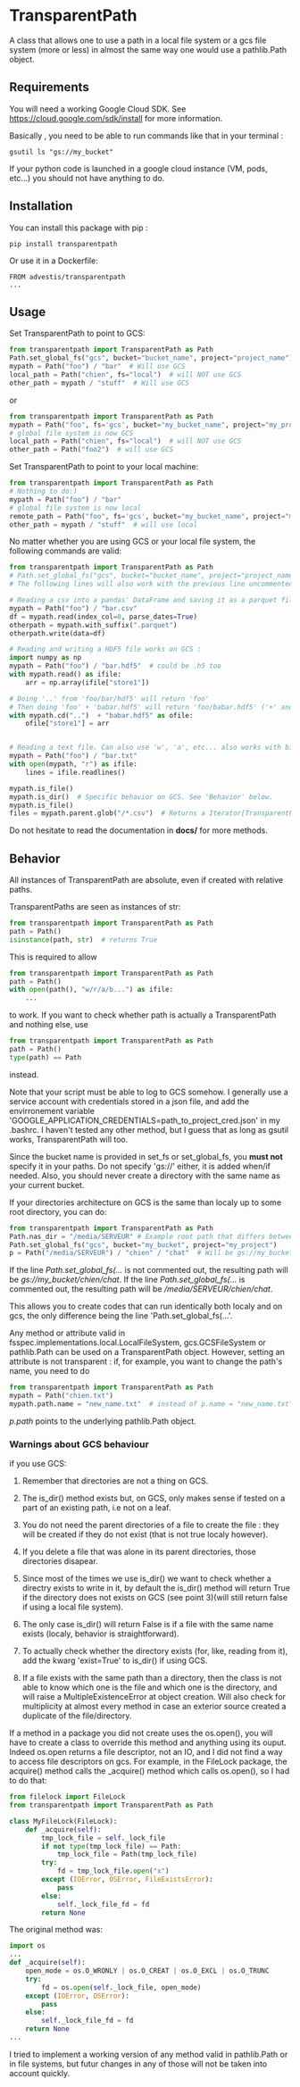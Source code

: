 # TransparentPath

A class that allows one to use a path in a local file system or a gcs file system (more or less) in almost the
same way one would use a pathlib.Path object.

## Requirements

You will need a working Google Cloud SDK. See https://cloud.google.com/sdk/install for more information.
 
 Basically
, you need to be able to run commands like that in your terminal :
 
    gsutil ls "gs://my_bucket"
 
 If your python code is launched in a google cloud instance (VM, pods, etc...) you should not have anything to do. 
 
## Installation

You can install this package with pip :

    pip install transparentpath

Or use it in a Dockerfile:

    FROM advestis/transparentpath
    ...

## Usage

Set TransparentPath to point to GCS:
```python
from transparentpath import TransparentPath as Path
Path.set_global_fs("gcs", bucket="bucket_name", project="project_name")
mypath = Path("foo") / "bar"  # Will use GCS
local_path = Path("chien", fs="local")  # will NOT use GCS 
other_path = mypath / "stuff"  # Will use GCS
```

or

```python
from transparentpath import TransparentPath as Path
mypath = Path("foo", fs='gcs', bucket="my_bucket_name", project="my_project")
# global file system is now GCS
local_path = Path("chien", fs="local")  # will NOT use GCS 
other_path = Path("foo2")  # will use GCS
```


Set TransparentPath to point to your local machine:
```python
from transparentpath import TransparentPath as Path
# Nothing to do:)
mypath = Path("foo") / "bar"
# global file system is now local
remote_path = Path("foo", fs='gcs', bucket="my_bucket_name", project="my_project")
other_path = mypath / "stuff"  # will use local
```

No matter whether you are using GCS or your local file system, the following commands are valid:

```python
from transparentpath import TransparentPath as Path
# Path.set_global_fs("gcs", bucket="bucket_name", project="project_name")
# The following lines will also work with the previous line uncommented 

# Reading a csv into a pandas' DataFrame and saving it as a parquet file
mypath = Path("foo") / "bar.csv"
df = mypath.read(index_col=0, parse_dates=True)
otherpath = mypath.with_suffix(".parquet")
otherpath.write(data=df)

# Reading and writing a HDF5 file works on GCS :
import numpy as np
mypath = Path("foo") / "bar.hdf5"  # could be .h5 too
with mypath.read() as ifile:
    arr = np.array(ifile["store1"])

# Doing '..' from 'foo/bar/hdf5' will return 'foo'
# Then doing 'foo' + 'babar.hdf5' will return 'foo/babar.hdf5' ('+' and '/' are synonymes)
with mypath.cd("..")  + "babar.hdf5" as ofile:
    ofile["store1"] = arr


# Reading a text file. Can also use 'w', 'a', etc... also works with binaries.
mypath = Path("foo") / "bar.txt"
with open(mypath, "r") as ifile:
    lines = ifile.readlines()

mypath.is_file()
mypath.is_dir()  # Specific behavior on GCS. See 'Behavior' below.
mypath.is_file()
files = mypath.parent.glob("/*.csv")  # Returns a Iterator[TransparentPath], can be casted to list
```

Do not hesitate to read the documentation in **docs/** for more methods.


## Behavior


All instances of TransparentPath are absolute, even if created with relative paths.

TransparentPaths are seen as instances of str: 

```python
from transparentpath import TransparentPath as Path
path = Path()
isinstance(path, str)  # returns True
```
 
This is required to allow
 
```python
from transparentpath import TransparentPath as Path
path = Path()
with open(path(), "w/r/a/b...") as ifile:
    ...
```
to work. If you want to check whether path is actually a TransparentPath and nothing else, use 

```python
from transparentpath import TransparentPath as Path
path = Path()
type(path) == Path
```

instead.

Note that your script must be able to log to GCS somehow. I generally use a service account with credentials
stored in a json file, and add the envirronement variable 'GOOGLE_APPLICATION_CREDENTIALS=path_to_project_cred.json'
in my .bashrc. I haven't tested any other method, but I guess that as long as gsutil works, TransparentPath will
too.

Since the bucket name is provided in set_fs or set_global_fs, you **must not** specify it in your paths.
Do not specify 'gs://' either, it is added when/if needed. Also, you should never create a directory with the same
name as your current bucket.

If your directories architecture on GCS is the same than localy up to some root directory, you can do:
```python
from transparentpath import TransparentPath as Path
Path.nas_dir = "/media/SERVEUR" # Example root path that differs between local and GCS architecture
Path.set_global_fs("gcs", bucket="my_bucket", project="my_project")
p = Path("/media/SERVEUR") / "chien" / "chat"  # Will be gs://my_bucket/chien/chat
```
If the line *Path.set_global_fs(...* is not commented out, the resulting path will be *gs://my_bucket/chien/chat*.
If the line *Path.set_global_fs(...* is commented out, the resulting path will be */media/SERVEUR/chien/chat*.

This allows you to create codes that can run identically both localy and on gcs, the only difference being
the line 'Path.set_global_fs(...'.

Any method or attribute valid in fsspec.implementations.local.LocalFileSystem, gcs.GCSFileSystem or pathlib.Path
can be used on a TransparentPath object. However, setting an attribute is not transparent : if, for
example, you want to change the path's name, you need to do

```python
from transparentpath import TransparentPath as Path
mypath = Path("chien.txt")
mypath.path.name = "new_name.txt"  # instead of p.name = "new_name.txt"
```

*p.path* points to the underlying pathlib.Path object.

### Warnings about GCS behaviour
if you use GCS:

1. Remember that directories are not a thing on GCS.
2. The is_dir() method exists but, on GCS, only makes sense if tested on a part of an existing path, i.e not on a leaf.

3. You do not need the parent directories of a file to create the file : they will be created if they do not
exist (that is not true localy however).

4. If you delete a file that was alone in its parent directories, those directories disapear.

5. Since most of the times we use is_dir() we want to check whether a directry exists to write in it,
by default the is_dir() method will return True if the directory does not exists on GCS (see point 3)(will
still return false if using a local file system).

6. The only case is_dir() will return False is if a file with the same name exists (localy, behavior is
straightforward).

7. To actually check whether the directory exists (for, like, reading from it), add the kwarg 'exist=True' to
is_dir() if using GCS.

8. If a file exists with the same path than a directory, then the class is not able to know which one is the
file and which one is the directory, and will raise a MultipleExistenceError at object creation. Will also
check for multiplicity at almost every method in case an exterior source created a duplicate of the
file/directory.

If a method in a package you did not create uses the os.open(), you will have to create a class to override this
method and anything using its ouput. Indeed os.open returns a file descriptor, not an IO, and I did not find a
way to access file descriptors on gcs. For example, in the FileLock package, the acquire() method calls the
_acquire() method which calls os.open(), so I had to do that:

```python
from filelock import FileLock
from transparentpath import TransparentPath as Path

class MyFileLock(FileLock):
    def _acquire(self):
        tmp_lock_file = self._lock_file
        if not type(tmp_lock_file) == Path:
            tmp_lock_file = Path(tmp_lock_file)
        try:
            fd = tmp_lock_file.open("x")
        except (IOError, OSError, FileExistsError):
            pass
        else:
            self._lock_file_fd = fd
        return None
```

The original method was:

```python
import os
...
def _acquire(self):
    open_mode = os.O_WRONLY | os.O_CREAT | os.O_EXCL | os.O_TRUNC
    try:
        fd = os.open(self._lock_file, open_mode)
    except (IOError, OSError):
        pass
    else:
        self._lock_file_fd = fd
    return None
...
```

I tried to implement a working version of any method valid in pathlib.Path or in file systems, but futur changes
in any of those will not be taken into account quickly.